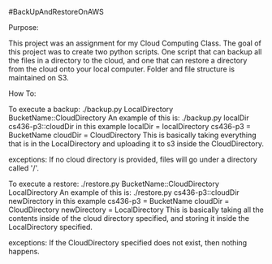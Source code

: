 #BackUpAndRestoreOnAWS

Purpose:

This project was an assignment for my Cloud Computing Class. The goal of this project was to create two python scripts. One script that can backup all the files in a directory to the cloud, and one that can restore a directory from the cloud onto your local computer. Folder and file structure is maintained on S3.

How To:

To execute a backup: ./backup.py LocalDirectory BucketName::CloudDirectory An example of this is: ./backup.py localDir cs436-p3::cloudDir in this example localDir = localDirectory cs436-p3 = BucketName cloudDir = CloudDirectory This is basically taking everything that is in the LocalDirectory and uploading it to s3 inside the CloudDirectory.

exceptions: If no cloud directory is provided, files will go under a directory called '/'.

To execute a restore: ./restore.py BucketName::CloudDirectory LocalDirectory An example of this is: ./restore.py cs436-p3::cloudDir newDirectory in this example cs436-p3 = BucketName cloudDir = CloudDirectory newDirectory = LocalDirectory This is basically taking all the contents inside of the cloud directory specified, and storing it inside the LocalDirectory specified.

exceptions: If the CloudDirectory specified does not exist, then nothing happens.
